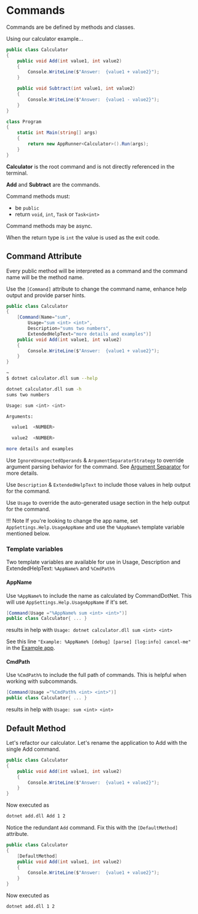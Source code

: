# Commands

Commands are be defined by methods and classes.

Using our calculator example...

```c#
public class Calculator
{
    public void Add(int value1, int value2)
    {
        Console.WriteLine($"Answer:  {value1 + value2}");
    }

    public void Subtract(int value1, int value2)
    {
        Console.WriteLine($"Answer:  {value1 - value2}");
    }
}

class Program
{
    static int Main(string[] args)
    {
        return new AppRunner<Calculator>().Run(args);
    }
}
```

__Calculator__ is the root command and is not directly referenced in the terminal.

__Add__ and __Subtract__ are the commands. 

Command methods must:

* be `public`
* return `void`, `int`, `Task` or `Task<int>`

Command methods may be async.

When the return type is `int` the value is used as the exit code.

## Command Attribute

Every public method will be interpreted as a command and the command name will be the method name.

Use the `[Command]` attribute to change the command name, enhance help output and provide parser hints.

```c#
public class Calculator
{
    [Command(Name="sum",
        Usage="sum <int> <int>",
        Description="sums two numbers",
        ExtendedHelpText="more details and examples")]
    public void Add(int value1, int value2)
    {
        Console.WriteLine($"Answer:  {value1 + value2}");
    }
}
```

```bash
~
$ dotnet calculator.dll sum --help

dotnet calculator.dll sum -h
sums two numbers

Usage: sum <int> <int>

Arguments:

  value1  <NUMBER>

  value2  <NUMBER>

more details and examples

```

Use `IgnoreUnexpectedOperands` & `ArgumentSeparatorStrategy` to override argument parsing behavior for the command. See [Argument Separator](../ArgumentValues/argument-separator.md) for more details.

Use `Description` & `ExtendedHelpText` to include those values in help output for the command.

Use `Usage` to override the auto-generated usage section in the help output for the command.

!!! Note
    If you're looking to change the app name, set `AppSettings.Help.UsageAppName` and use the `%AppName%` template variable mentioned below.

### Template variables

Two template variables are available for use in Usage, Description and ExtendedHelpText: `%AppName%` and `%CmdPath%`

#### AppName

Use `%AppName%` to include the name as calculated by CommandDotNet. This will use `AppSettings.Help.UsageAppName` if it's set.

```c#
[Command(Usage ="%AppName% sum <int> <int>")]
public class Calculator{ ... }
```
results in help with `Usage: dotnet calculator.dll sum <int> <int>`

See this line `"Example: %AppName% [debug] [parse] [log:info] cancel-me"` in the [Example app](https://github.com/bilal-fazlani/commanddotnet/blob/master/CommandDotNet.Example/Examples.cs#L14).

#### CmdPath

Use `%CmdPath%` to include the full path of commands. This is helpful when working with subcommands.

```c#
[Command(Usage ="%CmdPath% <int> <int>")]
public class Calculator{ ... }
```
results in help with `Usage: sum <int> <int>`

## Default Method

Let's refactor our calculator. Let's rename the application to Add with the single Add command.

```c#
public class Calculator
{
    public void Add(int value1, int value2)
    {
        Console.WriteLine($"Answer:  {value1 + value2}");
    }
}
```

Now executed as

```bash
dotnet add.dll Add 1 2
```

Notice the redundant `Add` command. Fix this with the `[DefaultMethod]` attribute.

```c#
public class Calculator
{
    [DefaultMethod]
    public void Add(int value1, int value2)
    {
        Console.WriteLine($"Answer:  {value1 + value2}");
    }
}
```

Now executed as

```bash
dotnet add.dll 1 2
```

